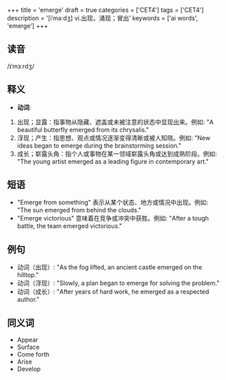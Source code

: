 +++
title = 'emerge'
draft = true
categories = ['CET4']
tags = ['CET4']
description = '[iˈməːdʒ] vi.出现，涌现；冒出'
keywords = ['ai words', 'emerge']
+++

## 读音
/ɪˈmɜːrdʒ/

## 释义
- **动词**:
1. 出现；显露：指事物从隐藏、遮盖或未被注意的状态中显现出来。例如: "A beautiful butterfly emerged from its chrysalis."
2. 浮现；产生：指思想、观点或情况逐渐变得清晰或被人知晓。例如: "New ideas began to emerge during the brainstorming session."
3. 成长；崭露头角：指个人或事物在某一领域崭露头角或达到成熟阶段。例如: "The young artist emerged as a leading figure in contemporary art."

## 短语
- "Emerge from something" 表示从某个状态、地方或情况中出现。例如: "The sun emerged from behind the clouds."
- "Emerge victorious" 意味着在竞争或冲突中获胜。例如: "After a tough battle, the team emerged victorious."

## 例句
- 动词（出现）: "As the fog lifted, an ancient castle emerged on the hilltop."
- 动词（浮现）: "Slowly, a plan began to emerge for solving the problem."
- 动词（成长）: "After years of hard work, he emerged as a respected author."

## 同义词
- Appear
- Surface
- Come forth
- Arise
- Develop
